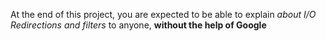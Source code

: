 At the end of this project, you are expected to be able to explain *about I/O Redirections and filters* to anyone, **without the help of Google**